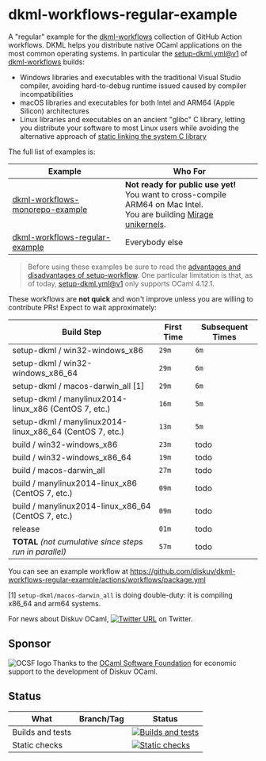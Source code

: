 # dkml-workflows-regular-example

A "regular" example for the [dkml-workflows](https://github.com/diskuv/dkml-workflows#dkml-workflows)
collection of GitHub Action workflows. DKML helps you
distribute native OCaml applications on the most common operating systems.
In particular the [setup-dkml.yml@v1] of [dkml-workflows] builds:
* Windows libraries and executables with the traditional Visual Studio compiler, avoiding hard-to-debug runtime issued caused by compiler incompatibilities
* macOS libraries and executables for both Intel and ARM64 (Apple Silicon) architectures
* Linux libraries and executables on an ancient "glibc" C library, letting you distribute your software to most Linux users
  while avoiding the alternative approach of [static linking the system C library](https://gavinhoward.com/2021/10/static-linking-considered-harmful-considered-harmful/)

The full list of examples is:

| Example                                                                                      | Who For                                                                                                                                         |
| -------------------------------------------------------------------------------------------- | ----------------------------------------------------------------------------------------------------------------------------------------------- |
| [dkml-workflows-monorepo-example](https://github.com/diskuv/dkml-workflows-monorepo-example) | **Not ready for public use yet!**<br>You want to cross-compile ARM64 on Mac Intel.<br>You are building [Mirage unikernels](https://mirage.io/). |
| [dkml-workflows-regular-example](https://github.com/diskuv/dkml-workflows-regular-example)   | Everybody else                                                                                                                                  |

> Before using these examples be sure to read the [advantages and disadvantages of setup-workflow][setup-dkml.yml@v1].
> One particular limitation is that, as of today, [setup-dkml.yml@v1] only supports OCaml 4.12.1.

These workflows are **not quick** and won't improve unless you are willing to contribute PRs!
Expect to wait approximately:

| Build Step                                               | First Time | Subsequent Times |
| -------------------------------------------------------- | ---------- | ---------------- |
| setup-dkml / win32-windows_x86                           | `29m`      | `6m`             |
| setup-dkml / win32-windows_x86_64                        | `29m`      | `6m`             |
| setup-dkml / macos-darwin_all [1]                        | `29m`      | `6m`             |
| setup-dkml / manylinux2014-linux_x86 (CentOS 7, etc.)    | `16m`      | `5m`             |
| setup-dkml / manylinux2014-linux_x86_64 (CentOS 7, etc.) | `13m`      | `5m`             |
| build / win32-windows_x86                                | `23m`      | todo             |
| build / win32-windows_x86_64                             | `19m`      | todo             |
| build / macos-darwin_all                                 | `27m`      | todo             |
| build / manylinux2014-linux_x86 (CentOS 7, etc.)         | `09m`      | todo             |
| build / manylinux2014-linux_x86_64 (CentOS 7, etc.)      | `09m`      | todo             |
| release                                                  | `01m`      | todo             |
| **TOTAL** *(not cumulative since steps run in parallel)* | `57m`      | todo             |

You can see an example workflow at https://github.com/diskuv/dkml-workflows-regular-example/actions/workflows/package.yml

[1] `setup-dkml/macos-darwin_all` is doing double-duty: it is compiling x86_64 and arm64 systems.

For news about Diskuv OCaml,
[![Twitter URL](https://img.shields.io/twitter/url/https/twitter.com/diskuv.svg?style=social&label=Follow%20%40diskuv)](https://twitter.com/diskuv) on Twitter.

## Sponsor

<a href="https://ocaml-sf.org">
<img align="left" alt="OCSF logo" src="https://ocaml-sf.org/assets/ocsf_logo.svg"/>
</a>
Thanks to the <a href="https://ocaml-sf.org">OCaml Software Foundation</a>
for economic support to the development of Diskuv OCaml.
<p/>

## Status

| What             | Branch/Tag | Status                                                                                                                                                                                                      |
| ---------------- | ---------- | ----------------------------------------------------------------------------------------------------------------------------------------------------------------------------------------------------------- |
| Builds and tests |            | [![Builds and tests](https://github.com/diskuv/dkml-workflows-regular-example/actions/workflows/build.yml/badge.svg)](https://github.com/diskuv/dkml-workflows-regular-example/actions/workflows/build.yml) |
| Static checks    |            | [![Static checks](https://github.com/diskuv/dkml-workflows-regular-example/actions/workflows/static.yml/badge.svg)](https://github.com/diskuv/dkml-workflows-regular-example/actions/workflows/static.yml)  |

[dkml-workflows]: https://github.com/diskuv/dkml-workflows#dkml-workflows
[setup-dkml.yml@v1]: https://github.com/diskuv/dkml-workflows/tree/v1#setup-dkml-auto-generating-github-releases-for-ocaml-native-executables
